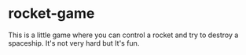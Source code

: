 # rocket-game
This is a little game where you can control a rocket and try to destroy a spaceship. It's not very hard but It's fun.
